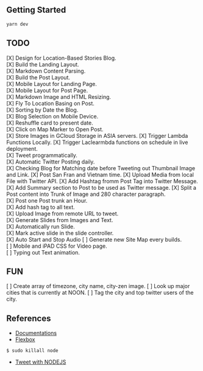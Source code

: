 ## Getting Started

```bash
yarn dev
```

## TODO
[X] Design for Location-Based Stories Blog.  
[X] Build the Landing Layout.  
[X] Markdown Content Parsing.      
[X] Build the Post Layout.   
[X] Mobile Layout for Landing Page.      
[X] Mobile Layout for Post Page.  
[X] Markdown Image and HTML Resizing.  
[X] Fly To Location Basing on Post.  
[X] Sorting by Date the Blog.  
[X] Blog Selection on Mobile Device.    
[X] Reshuffle card to present date.      
[X] Click on Map Marker to Open Post.  
[X] Store Images in GCloud Storage in ASIA servers.
[X] Trigger Lambda Functions Locally.
[X] Trigger Laclearmbda functions on schedule in live deployment.  
[X] Tweet programmatically.  
[X] Automatic Twitter Posting daily.  
[X] Checking Blog for Matching date before Tweeting out Thumbnail Image and Link. 
[X] Post San Fran and Vietnam time.
[X] Upload Media from local File with Twitter API.
[X] Add Hashtag fromm Post Tag into Twitter Message.  
[X] Add Summary section to Post to be used as Twitter message. 
[X] Split a Post content into Trunk of Image and 280 character paragraph.  
[X] Post one Post trunk an Hour.    
[X] Add hash tag to all text.  
[X] Upload Image from remote URL to tweet.  
[X] Generate Slides from Images and Text.  
[X] Automatically run Slide.  
[X] Mark active slide in the slide controller.  
[X] Auto Start and Stop Audio
[ ] Generate new Site Map every builds.  
[ ] Mobile and iPAD CSS for Video page.  
[ ] Typing out Text animation.  

## FUN
[ ] Create array of timezone, city name, city-zen image.
[ ] Look up major cities that is currently at NOON.
[ ] Tag the city and top twitter users of the city.

## References
- [Documentations](https://nextjs.org/docs)
- [Flexbox](https://flexbox.malven.co/)

```
$ sudo killall node
```

- [Tweet with NODEJS](https://www.geeksforgeeks.org/tweet-using-node-js-and-twitter-api/)